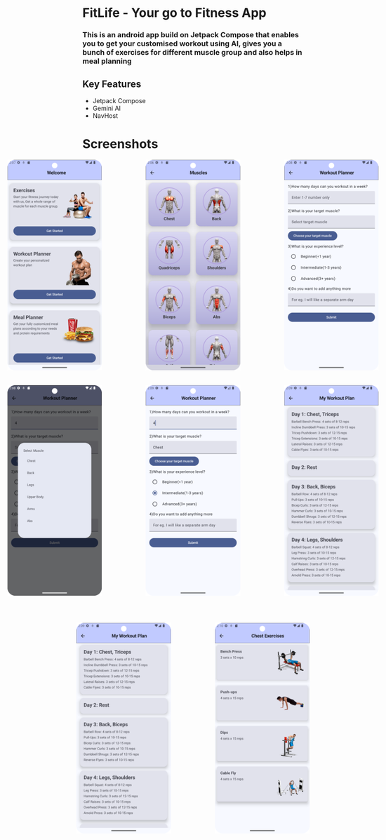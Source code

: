 # FitLife - Your go to Fitness App
### This is an android app build on Jetpack Compose that enables you to get your customised workout using AI, gives you a bunch of exercises for different muscle group and also helps in meal planning

## Key Features
* Jetpack Compose
* Gemini AI
* NavHost

# Screenshots

<div style="display: flex; gap: 100px; justify-content: center;">
  <img src="img_3.png" alt="Image 3" width="216" height="480">
  <img src="img_2.png" alt="Image 2" width="216" height="480">
  <img src="img_4.png" alt="Image 8" width="216" height="480">
</div>
<br> <br>
<div style="display: flex; gap: 100px; justify-content: center;">
  <img src="img_5.png" alt="Image 4" width="216" height="480">
  <img src="img_6.png" alt="Image 5" width="216" height="480">
  <img src="img_7.png" alt="Image 6" width="216" height="480">
</div>

<br> <br>

<div style="display: flex; gap: 100px; justify-content: center;">
  <img src="img_7.png" alt="Image 7" width="216" height="480">
  <img src="img_8.png" alt="Image 3" width="216" height="480">
</div>







